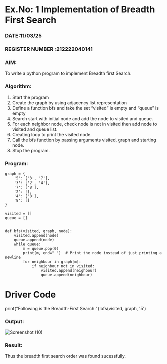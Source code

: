 # Ex.No: 1  Implementation of Breadth First Search 
### DATE:11/03/25                                                                           
### REGISTER NUMBER :212222040141
### AIM: 
To write a python program to implement Breadth first Search. 
### Algorithm:
1. Start the program
2. Create the graph by using adjacency list representation
3. Define a function bfs and take the set “visited” is empty and “queue” is empty
4. Search start with initial node and add the node to visited and queue.
5. For each neighbor node, check node is not in visited then add node to visited and queue list.
6.  Creating loop to print the visited node.
7.   Call the bfs function by passing arguments visited, graph and starting node.
8.   Stop the program.
### Program:
```
graph = {
    '5': ['3', '7'],
    '3': ['2', '4'],
    '7': ['8'],
    '2': [],
    '4': ['8'],
    '8': []
}

visited = []
queue = []


def bfs(visited, graph, node):
    visited.append(node)
    queue.append(node)
    while queue:
        m = queue.pop(0)
        print(m, end=" ")  # Print the node instead of just printing a newline
        for neighbour in graph[m]:
            if neighbour not in visited:
                visited.append(neighbour)
                queue.append(neighbour)
```

# Driver Code
print("Following is the Breadth-First Search:")
bfs(visited, graph, '5')
### Output:

![Screenshot (10)](https://github.com/santhakumar-M/AI_Lab_2023-24/assets/121998012/6f13b3b8-096e-4a11-a66d-9cc961329854)


### Result:

Thus the breadth first search order was found sucessfully.
